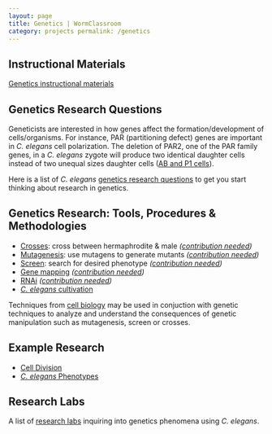```yaml
---
layout: page
title: Genetics | WormClassroom
category: projects permalink: /genetics
---
```

Instructional Materials
-----------------------

[Genetics instructional materials](category/subject/genetics)

Genetics Research Questions
---------------------------

Geneticists are interested in how genes affect the formation/development
of cells/organisms. For instance, PAR (partitioning defect) genes are
important in *C. elegans* cell polarization. The deletion of PAR2, one
of the PAR family genes, in a *C. elegans* zygote will produce two
identical daughter cells instead of two unequal sizes daughter cells
([AB and P1 cells](example-research-cell-lineage)).

Here is a list of *C. elegans* [genetics research
questions](genetics-questions) to get you start thinking about research
in genetics.

Genetics Research: Tools, Procedures & Methodologies
----------------------------------------------------

-   [Crosses](/genetic-techniques-crosses "Genetic Techniques - Crosses"):
    cross between hermaphrodite & male *([contribution
    needed](contribute))*
-   [Mutagenesis](/genetic-techniques-mutagenesis "Genetic Techniques - Mutagenesis"):
    use mutagens to generate mutants *([contribution
    needed](contribute))*
-   [Screen](/genetic-techniques-screen "Genetic Techniques - Screen"):
    search for desired phenotype *([contribution needed](contribute))*
-   [Gene
    mapping](/genetic-techniques-gene-mapping "Genetic Techniques - Gene Mapping") *([contribution
    needed](contribute))*
-   [RNAi](/genetic-techniques-rnai "Genetic Techniques - RNAi") *([contribution
    needed](contribute))*
-   [*C. elegans* cultivation](c-elegans-cultivation)

Techniques from [cell biology](cell-biology) may be used in conjuction
with genetic techniques to analyze and understand the consequences of
genetic manipulation such as mutagenesis, screen or crosses.

Example Research
----------------

-   [Cell Division](example-research-cell-division)
-   [*C. elegans* Phenotypes](c-elegans-phenotypes)

Research Labs
-------------

A list of [research labs](genetics-research-labs) inquiring into
genetics phenomena using *C. elegans*.
